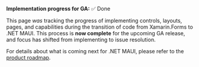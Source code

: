 **Implementation progress for GA:** ✅ Done

This page _was_ tracking the progress of implementing controls, layouts, pages, and capabilities during the transition of code from Xamarin.Forms to .NET MAUI. This process is **now complete** for the upcoming GA release, and focus has shifted from implementing to issue resolution.

For details about what is coming next for .NET MAUI, please refer to the [product roadmap](https://github.com/dotnet/maui/wiki/Roadmap).